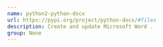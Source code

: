 ```yaml
---
name: python2-python-docx
url: https://pypi.org/project/python-docx/#files
description: Create and update Microsoft Word .
group: None
---
```

